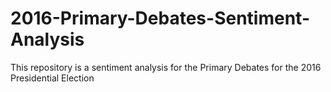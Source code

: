 # 2016-Primary-Debates-Sentiment-Analysis
This repository is a sentiment analysis for the Primary Debates for the 2016 Presidential Election
